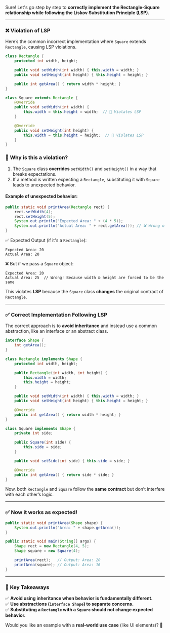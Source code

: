 Sure! Let's go step by step to **correctly implement the Rectangle-Square relationship while following the Liskov Substitution Principle (LSP).**

---

### ❌ **Violation of LSP**
Here’s the common incorrect implementation where `Square` extends `Rectangle`, causing LSP violations.

```java
class Rectangle {
    protected int width, height;

    public void setWidth(int width) { this.width = width; }
    public void setHeight(int height) { this.height = height; }

    public int getArea() { return width * height; }
}

class Square extends Rectangle {
    @Override
    public void setWidth(int width) {
        this.width = this.height = width;  // 🚨 Violates LSP
    }

    @Override
    public void setHeight(int height) {
        this.width = this.height = height;  // 🚨 Violates LSP
    }
}
```
### 🔴 **Why is this a violation?**
1. The `Square` class **overrides** `setWidth()` and `setHeight()` in a way that breaks expectations.
2. If a method is written expecting a `Rectangle`, substituting it with `Square` leads to unexpected behavior.

#### Example of unexpected behavior:
```java
public static void printArea(Rectangle rect) {
    rect.setWidth(4);
    rect.setHeight(5);
    System.out.println("Expected Area: " + (4 * 5));
    System.out.println("Actual Area: " + rect.getArea()); // ❌ Wrong output for Square
}
```
✅ Expected Output (if it's a `Rectangle`):
```
Expected Area: 20  
Actual Area: 20  
```
❌ But if we pass a `Square` object:
```
Expected Area: 20  
Actual Area: 25  // Wrong! Because width & height are forced to be the same
```
This violates **LSP** because the `Square` class **changes** the original contract of `Rectangle`.

---

### ✅ **Correct Implementation Following LSP**
The correct approach is to **avoid inheritance** and instead use a common abstraction, like an interface or an abstract class.

```java
interface Shape {
    int getArea();
}

class Rectangle implements Shape {
    protected int width, height;

    public Rectangle(int width, int height) {
        this.width = width;
        this.height = height;
    }

    public void setWidth(int width) { this.width = width; }
    public void setHeight(int height) { this.height = height; }

    @Override
    public int getArea() { return width * height; }
}

class Square implements Shape {
    private int side;

    public Square(int side) {
        this.side = side;
    }

    public void setSide(int side) { this.side = side; }

    @Override
    public int getArea() { return side * side; }
}
```

Now, both `Rectangle` and `Square` follow the **same contract** but don’t interfere with each other’s logic.

---

### ✅ **Now it works as expected!**
```java
public static void printArea(Shape shape) {
    System.out.println("Area: " + shape.getArea());
}

public static void main(String[] args) {
    Shape rect = new Rectangle(4, 5);
    Shape square = new Square(4);

    printArea(rect);   // Output: Area: 20
    printArea(square); // Output: Area: 16
}
```
---

### 🔹 **Key Takeaways**
✅ **Avoid using inheritance when behavior is fundamentally different.**  
✅ **Use abstractions (`interface Shape`) to separate concerns.**  
✅ **Substituting a `Rectangle` with a `Square` should not change expected behavior.**

Would you like an example with a **real-world use case** (like UI elements)? 🚀